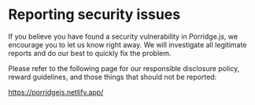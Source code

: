 # Reporting security issues 
 
If you believe you have found a security vulnerability in Porridge.js, we encourage you to let us know right away. We will investigate all legitimate reports and do our best to quickly fix the problem. 
 
Please refer to the following page for our responsible disclosure policy, reward guidelines, and those things that should not be reported: 

https://porridgejs.netlify.app/
